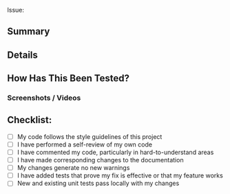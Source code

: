 Issue:

## Summary

<!-- The summary of the changes made -->

## Details

<!-- Details of the changes made -->

## How Has This Been Tested?

<!-- Add details of how these changes have been tested -->

### Screenshots / Videos <!-- (Optional but recommended) -->

## Checklist:

- [ ] My code follows the style guidelines of this project
- [ ] I have performed a self-review of my own code
- [ ] I have commented my code, particularly in hard-to-understand areas
- [ ] I have made corresponding changes to the documentation
- [ ] My changes generate no new warnings
- [ ] I have added tests that prove my fix is effective or that my feature works
- [ ] New and existing unit tests pass locally with my changes
